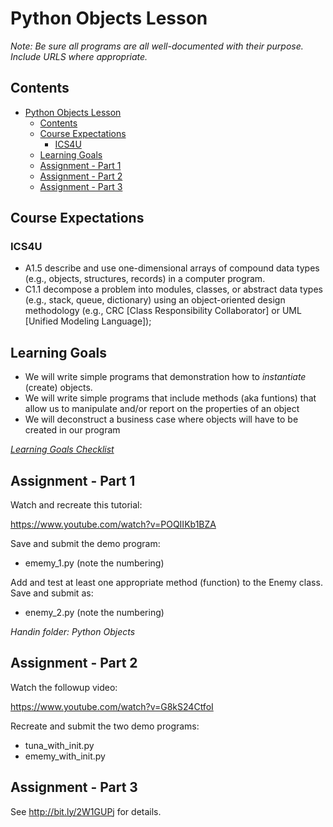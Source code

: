 # Python Objects Lesson

*Note: Be sure all programs are all well-documented with their purpose. Include URLS where appropriate.* 

## Contents

<!-- TOC -->

- [Python Objects Lesson](#python-objects-lesson)
    - [Contents](#contents)
    - [Course Expectations](#course-expectations)
        - [ICS4U](#ics4u)
    - [Learning Goals](#learning-goals)
    - [Assignment - Part 1](#assignment---part-1)
    - [Assignment - Part 2](#assignment---part-2)
    - [Assignment - Part 3](#assignment---part-3)

<!-- /TOC -->

## Course Expectations
### ICS4U
- A1.5 describe and use one-dimensional arrays of compound data types (e.g., objects, structures, records) in a computer program.
- C1.1 decompose a problem into modules, classes, or abstract data types (e.g., stack, queue, dictionary) using an object-oriented design methodology (e.g., CRC [Class Responsibility Collaborator] or UML [Unified Modeling Language]);

## Learning Goals

- We will write simple programs that demonstration how to *instantiate* (create) objects.
- We will write simple programs that include methods (aka funtions) that allow us to manipulate and/or report on the properties of an object
- We will deconstruct a business case where objects will have to be created in our program

*<a href="https://www.beens.org/learning-goals-checklist/" target="_blank">Learning Goals Checklist</a>*

## Assignment - Part 1
Watch and recreate this tutorial:

<a href="https://www.youtube.com/watch?v=POQIIKb1BZA" target="_blank">https://www.youtube.com/watch?v=POQIIKb1BZA</a>


Save and submit the demo program:
- ememy_1.py (note the numbering)

Add and test at least one appropriate method (function) to the Enemy class. Save and submit as:

- enemy_2.py (note the numbering)

*Handin folder: Python Objects*

## Assignment - Part 2
Watch the followup video:

<a href="https://www.youtube.com/watch?v=G8kS24CtfoI" target="_blank">https://www.youtube.com/watch?v=G8kS24CtfoI</a>


Recreate and submit the two demo programs:
- tuna_with_init.py
- ememy_with_init.py

## Assignment - Part 3
See 
<a href="http://bit.ly/2W1GUPj" target="_blank">http://bit.ly/2W1GUPj</a> for details.